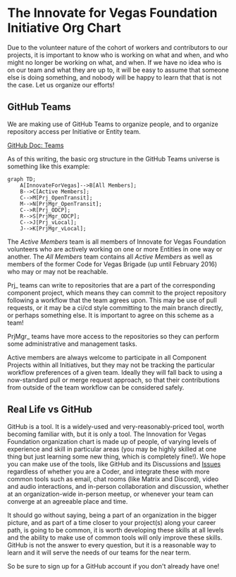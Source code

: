 <!--
 Copyright (C) 2022 Innovate for Vegas Foundation
 
 This file is part of doc-org-howtos.
 
 doc-org-howtos is free software: you can redistribute it and/or modify
 it under the terms of the GNU General Public License as published by
 the Free Software Foundation, either version 3 of the License, or
 (at your option) any later version.
 
 doc-org-howtos is distributed in the hope that it will be useful,
 but WITHOUT ANY WARRANTY; without even the implied warranty of
 MERCHANTABILITY or FITNESS FOR A PARTICULAR PURPOSE.  See the
 GNU General Public License for more details.
 
 You should have received a copy of the GNU General Public License
 along with doc-org-howtos.  If not, see <http://www.gnu.org/licenses/>.
-->

# The Innovate for Vegas Foundation Initiative Org Chart

Due to the volunteer nature of the cohort of workers and contributors to our projects, it is important to know who is working on what and when, and who might no longer be working on what, and when. If we have no idea who is on our team and what they are up to, it will be easy to assume that someone else is doing something, and nobody will be happy to learn that that is not the case. Let us organize our efforts!

## GitHub Teams

We are making use of GitHub Teams to organize people, and to organize repository access per Initiative or Entity team.

[GitHub Doc: Teams](https://docs.github.com/en/organizations/organizing-members-into-teams/about-teams)

As of this writing, the basic org structure in the GitHub Teams universe is something like this example:

```mermaid
graph TD;
    A[InnovateForVegas]-->B[All Members];
    B-->C[Active Members];
    C-->M[Prj_OpenTransit];
    M-->N[PrjMgr_OpenTransit];
    C-->R[Prj_ODCP];
    R-->S[PrjMgr_ODCP];
    C-->J[Prj_vLocal];
    J-->K[PrjMgr_vLocal];
```

The *Active Members* team is all members of Innovate for Vegas Foundation volunteers who are actively working on one or more Entities in one way or another. The *All Members* team contains all *Active Members* as well as members of the former Code for Vegas Brigade (up until February 2016) who may or may not be reachable.

Prj_ teams can write to repositories that are a part of the corresponding component project, which means they can commit to the project repository following a workflow that the team agrees upon. This may be use of pull requests, or it may be a ci/cd style committing to the main branch directly, or perhaps something else. It is important to agree on this scheme as a team!

PrjMgr_ teams have more access to the repositories so they can perform some administrative and management tasks.

Active members are always welcome to participate in all Component Projects within all Initiatives, but they may not be tracking the particular workflow preferences of a given team. Ideally they will fall back to using a now-standard pull or merge request approach, so that their contributions from outside of the team workflow can be considered safely.

## Real Life vs GitHub

GitHub is a tool. It is a widely-used and very-reasonably-priced tool, worth becoming familiar with, but it is only a tool. The Innovation for Vegas Foundation organization chart is made up of people, of varying levels of experience and skill in particular areas (you may be highly skilled at one thing but just learning some new thing, which is completely fine!). We hope you can make use of the tools, like GitHub and its Discussions and [Issues](issues.md) regardless of whether you are a Coder, and integrate these with more common tools such as email, chat rooms (like Matrix and Discord), video and audio interactions, and in-person collaboration and discussion, whether at an organization-wide in-person meetup, or whenever your team can converge at an agreeable place and time.

It should go without saying, being a part of an organization in the bigger picture, and as part of a time closer to your project(s) along your career path, is going to be common, it is worth developing these skills at all levels and the ability to make use of common tools will only improve these skills. GitHub is not the answer to every question, but it is a reasonable way to learn and it will serve the needs of our teams for the near term.

So be sure to sign up for a GitHub account if you don't already have one!
